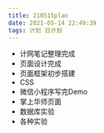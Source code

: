 ```yaml
---
title: 210515plan
date: 2021-05-14 22:49:39
tags: 计划 日计划 
---
```


- 计网笔记整理完成
- 页面设计完成
- 页面框架初步搭建
- CSS
- 微信小程序写完Demo
- 掌上华师页面
- 数据库实验
- 各种实验